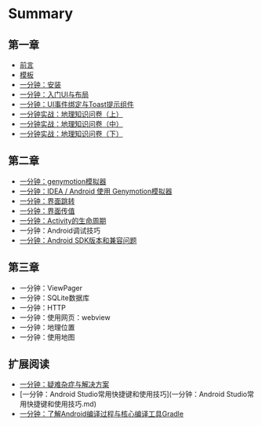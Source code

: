 # Summary

## 第一章

* [前言](README.md)
* [模板](模板.md)
* [一分钟：安装](一分钟：安装.md)
* [一分钟：入门UI与布局](一分钟：入门UI与布局.md)
* [一分钟：UI事件绑定与Toast提示组件](一分钟：UI事件绑定与Toast提示组件.md)
* [一分钟实战：地理知识问卷（上）](一分钟实战：地理知识问卷.md)
* [一分钟实战：地理知识问卷（中）](一分钟实战：地理知识问卷（中）.md)
* [一分钟实战：地理知识问卷（下）](一分钟实战：地理知识问卷（下）.md)

## 第二章

* [一分钟：genymotion模拟器](yi-fen-zhong-ff1a-genymotion-mo-ni-qi.md)
* [一分钟：IDEA / Android 使用 Genymotion模拟器](yi-fen-zhong-ff1a-idea-android-shi-yong-genymotion-mo-ni-qi.md)
* [一分钟：界面跳转](yi-fen-zhong-ff1a-jie-mian-tiao-zhuan.md)
* [一分钟：界面传值](yi-fen-zhong-ff1a-jie-mian-chuan-zhi.md)
* [一分钟：Activity的生命周期](activityde-sheng-ming-zhou-qi.md)
* 一分钟：Android调试技巧
* [一分钟：Android SDK版本和兼容问题](yi-fenzhong-ff1a-android-sdk-ban-ben-he-jian-rong-wen-ti.md)

## 第三章

* 一分钟：ViewPager
* 一分钟：SQLite数据库
* 一分钟：HTTP
* 一分钟：使用网页：webview
* 一分钟：地理位置
* 一分钟：使用地图

## 扩展阅读

* [一分钟：疑难杂症与解决方案](一分钟：疑难杂症与解决方案.md)
* [一分钟：Android Studio常用快捷键和使用技巧](一分钟：Android Studio常用快捷键和使用技巧.md)
* [一分钟：了解Android编译过程与核心编译工具Gradle](一分钟：了解Android编译过程与核心编译工具Gradle.md)

